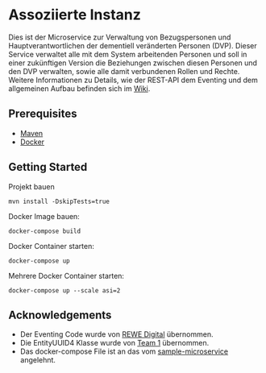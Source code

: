 # Assoziierte Instanz

Dies ist der Microservice zur Verwaltung von Bezugspersonen und Hauptverantwortlichen
der dementiell veränderten Personen (DVP). 
Dieser Service verwaltet alle mit dem System arbeitenden Personen und soll 
in einer zukünftigen Version die Beziehungen zwischen diesen Personen und den
DVP verwalten, sowie alle damit verbundenen Rollen und Rechte. 
Weitere Informationen zu Details, wie der REST-API dem Eventing 
und dem allgemeinen Aufbau befinden sich im 
[Wiki](https://github.com/Archi-Lab/fae-team-2-assoziierte-instanz/wiki).

## Prerequisites

* [Maven](https://maven.apache.org/install.html)
* [Docker](https://www.docker.com/)

## Getting Started

Projekt bauen
```
mvn install -DskipTests=true
```

Docker Image bauen:
```
docker-compose build
```

Docker Container starten:
```
docker-compose up
```

Mehrere Docker Container starten:
```
docker-compose up --scale asi=2
```

## Acknowledgements

* Der Eventing Code wurde von [REWE Digital](https://github.com/rewe-digital/integration-patterns) übernommen.
* Die EntityUUID4 Klasse wurde von [Team 1](https://github.com/Archi-Lab/fae-team-1) übernommen. 
* Das docker-compose File ist an das vom [sample-microservice](https://github.com/Archi-Lab/sample-microservice) angelehnt.